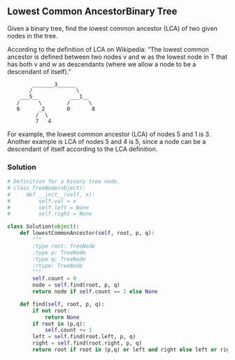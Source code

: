 ## Lowest Common AncestorBinary Tree

Given a binary tree, find the lowest common ancestor (LCA) of two given nodes in the tree.

According to the definition of LCA on Wikipedia: “The lowest common ancestor is defined between two nodes v and w as the lowest node in T that has both v and w as descendants (where we allow a node to be a descendant of itself).”
```
        _______3______
       /              \
    ___5__          ___1__
   /      \        /      \
   6      _2       0       8
         /  \
         7   4
```
For example, the lowest common ancestor (LCA) of nodes 5 and 1 is 3. Another example is LCA of nodes 5 and 4 is 5, since a node can be a descendant of itself according to the LCA definition.

### Solution

```python
# Definition for a binary tree node.
# class TreeNode(object):
#     def __init__(self, x):
#         self.val = x
#         self.left = None
#         self.right = None

class Solution(object):
    def lowestCommonAncestor(self, root, p, q):
        """
        :type root: TreeNode
        :type p: TreeNode
        :type q: TreeNode
        :rtype: TreeNode
        """
        self.count = 0
        node = self.find(root, p, q)
        return node if self.count == 2 else None

    def find(self, root, p, q):
        if not root:
            return None
        if root in (p,q):
            self.count += 1
        left = self.find(root.left, p, q)
        right = self.find(root.right, p, q)
        return root if root in (p,q) or left and right else left or right
```
